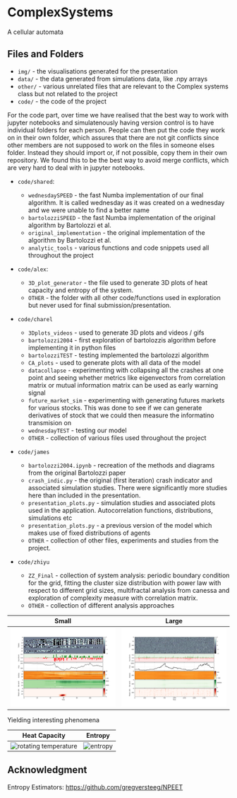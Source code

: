# ComplexSystems

A cellular automata


## Files and Folders

- ```img/``` - the visualisations generated for the presentation
- ```data/``` - the data generated from simulations data, like .npy arrays
- ```other/``` - various unrelated files that are relevant to the Complex systems class but not related to the project
- ```code/``` - the code of the project

For the code part, over time we have realised that the best way to work with jupyter notebooks and simulatenously having version control is to have individual folders for each person. People can then put the code they work on in their own folder, which assures that there are not git conflicts since other members are not supposed to work on the files in someone elses folder. Instead they should import or, if not possible, copy them in their own repository. We found this to be the best way to avoid merge conflicts, which are very hard to deal with in jupyter notebooks.

- ```code/shared```:
    - ```wednesdaySPEED``` - the fast Numba implementation of our final algorithm. It is called wednesday as it was created on a wednesday and we were unable to find a better name
    - ```bartolozziSPEED``` - the fast Numba implementation of the original algorithm by Bartolozzi et al.
    - ```original_implementation``` - the original implementation of the algorithm by Bartolozzi et al.
    - ```analytic_tools``` - various functions and code snippets used all throughout the project

- ```code/alex```:
    - ```3D_plot_generator``` - the file used to generate 3D plots of heat capacity and entropy of the system.
    - ```OTHER``` - the folder with all other code/functions used in exploration but never used for final submission/presentation.

- ```code/charel```
    - ```3Dplots_videos``` - used to generate 3D plots and videos / gifs
    - ```bartolozzi2004``` - first exploration of bartolozzis algorithm before implementing it in python files
    - ```bartolozziTEST``` - testing implemented the bartolozzi algorithm
    - ```CA_plots``` - used to generate plots with all data of the model
    - ```datacollapse``` - experimenting with collapsing all the crashes at one point and seeing whether metrics like eigenvectors from correlation matrix or mutual information matrix can be used as early warning signal
    - ```future_market_sim``` - experimenting with generating futures markets for various stocks. This was done to see if we can generate derivatives of stock that we could then measure the informatino transmision on
    - ```wednesdayTEST``` - testing our model
    - ```OTHER``` - collection of various files used throughout the project

- ```code/james```
    - ```bartolozzi2004.ipynb``` - recreation of the methods and diagrams from the original Bartolozzi paper 
    - ```crash_indic.py``` - the original (first iteration) crash indicator and associated simulation studies. There were significantly more studies here than included in the presentation. 
    -  ```presentation_plots.py``` - simulation studies and associated plots used in the application. Autocorrelation functions, distributions, simulations etc
    -  ```presentation_plots.py``` - a previous version of the model which makes use of fixed distributions of agents 
    - ```OTHER``` - collection of other files, experiments and studies from the project. 


- ```code/zhiyu```
    - ```ZZ_Final``` - collection of system analysis: periodic boundary condition for the grid, fitting the cluster size distribution with power law with respect to different grid sizes, multifractal analysis from canessa and exploration of complexity measure with correlation matrix.
    - ```OTHER``` - collection of different analysis approaches




| Small | Large |
|------------|------------|
| ![complex](img/CA_small.png) | ![complex](img/CA_large.png) |

Yielding interesting phenomena

| Heat Capacity | Entropy |
|------------|------------|
| ![rotating temperature](img/3DVideo/C_4.gif) | ![entropy](img/3DVideo/S_1.gif) |



## Acknowledgment

Entropy Estimators: https://github.com/gregversteeg/NPEET
